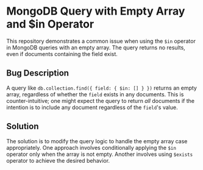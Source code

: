 # MongoDB Query with Empty Array and $in Operator

This repository demonstrates a common issue when using the `$in` operator in MongoDB queries with an empty array.  The query returns no results, even if documents containing the field exist.

## Bug Description

A query like `db.collection.find({ field: { $in: [] } })` returns an empty array, regardless of whether the `field` exists in any documents.  This is counter-intuitive; one might expect the query to return *all* documents if the intention is to include any document regardless of the `field`'s value.

## Solution

The solution is to modify the query logic to handle the empty array case appropriately. One approach involves conditionally applying the `$in` operator only when the array is not empty.  Another involves using `$exists` operator to achieve the desired behavior.
